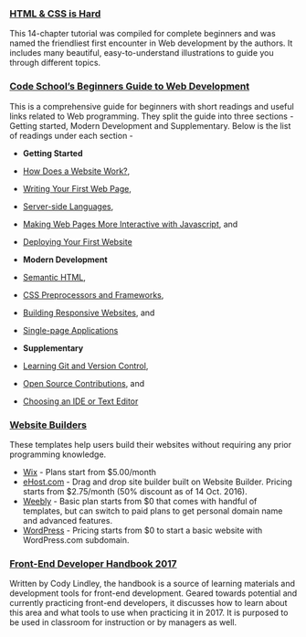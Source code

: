 ### [HTML & CSS is Hard](https://internetingishard.com/html-and-css/)
This 14-chapter tutorial was compiled for complete beginners and was named the friendliest first encounter in Web development by the authors. It includes many beautiful, easy-to-understand illustrations to guide you through different topics.

### [Code School’s Beginners Guide to Web Development](https://www.codeschool.com/beginners-guide-to-web-development?utm_medium=email&utm_campaign=announcement_beginners_guide&utm_source=mailchimp&utm_content=null)
This is a comprehensive guide for beginners with short readings and useful links related to Web programming. They split the guide into three sections - Getting started, Modern Development and Supplementary. Below is the list of readings under each section - 

* **Getting Started**
 
 * [How Does a Website Work?](https://www.codeschool.com/beginners-guide-to-web-development/how-does-a-website-work), 
 * [Writing Your First Web Page](https://www.codeschool.com/beginners-guide-to-web-development/writing-your-first-web-page), 
 * [Server-side Languages](https://www.codeschool.com/beginners-guide-to-web-development/server-side-languages), 
 * [Making Web Pages More Interactive with Javascript](https://www.codeschool.com/beginners-guide-to-web-development/making-web-pages-more-interactive-with-javascript), and 
 * [Deploying Your First Website](https://www.codeschool.com/beginners-guide-to-web-development/deploying-your-first-website)

* **Modern Development**

 * [Semantic HTML](https://www.codeschool.com/beginners-guide-to-web-development/semantic-html), 
 * [CSS Preprocessors and Frameworks](https://www.codeschool.com/beginners-guide-to-web-development/css-preprocessors-and-frameworks), 
 * [Building Responsive Websites](https://www.codeschool.com/beginners-guide-to-web-development/building-responsive-websites), and 
 * [Single-page Applications](https://www.codeschool.com/beginners-guide-to-web-development/single-page-applications)

* **Supplementary** 
 * [Learning Git and Version Control](https://www.codeschool.com/beginners-guide-to-web-development/learning-git-and-version-control), 
 * [Open Source Contributions](https://www.codeschool.com/beginners-guide-to-web-development/open-source-contributions), and 
 * [Choosing an IDE or Text Editor](https://www.codeschool.com/beginners-guide-to-web-development/choosing-an-ide-or-text-editor)

### [Website Builders](http://www.websitebuilderpoint.net/website-builder/) 
These templates help users build their websites without requiring any prior programming knowledge.
* [Wix](http://www.wix.com/website/templates) - Plans start from $5.00/month
* [eHost.com](https://www.ehost.com/) - Drag and drop site builder built on Website Builder. Pricing starts from $2.75/month (50% discount as of 14 Oct. 2016). 
* [Weebly](https://www.weebly.com/) - Basic plan starts from $0 that comes with handful of templates, but can switch to paid plans to get personal domain name and advanced features.
* [WordPress](https://wordpress.com/) - Pricing starts from $0 to start a basic website with WordPress.com subdomain. 

### [Front-End Developer Handbook 2017](https://www.gitbook.com/book/frontendmasters/front-end-handbook-2017/details)
Written by Cody Lindley, the handbook is a source of learning materials and development tools for front-end development. Geared towards potential and currently practicing front-end developers, it discusses how to learn about this area and what tools to use when practicing it in 2017. It is purposed to be used in classroom for instruction or by managers as well.

